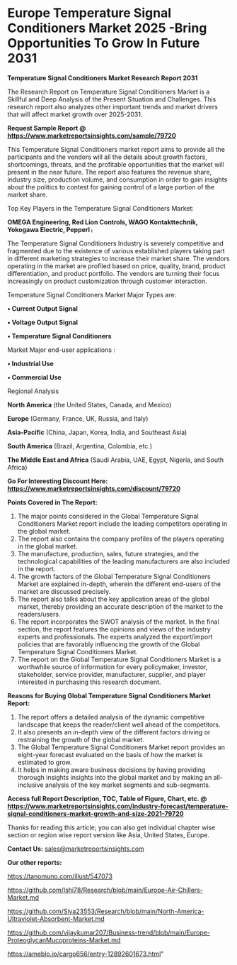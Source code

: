 # Europe Temperature Signal Conditioners Market 2025 -Bring Opportunities To Grow In Future 2031

<strong>Temperature Signal Conditioners Market Research Report 2031</strong>

The Research Report on Temperature Signal Conditioners Market is a Skillful and Deep Analysis of the Present Situation and Challenges. This research report also analyzes other important trends and market drivers that will affect market growth over 2025-2031.

<strong>Request Sample Report @ <a href=https://www.marketreportsinsights.com/sample/79720>https://www.marketreportsinsights.com/sample/79720</a></strong>

This Temperature Signal Conditioners market report aims to provide all the participants and the vendors will all the details about growth factors, shortcomings, threats, and the profitable opportunities that the market will present in the near future. The report also features the revenue share, industry size, production volume, and consumption in order to gain insights about the politics to contest for gaining control of a large portion of the market share.

Top Key Players in the Temperature Signal Conditioners Market:

<strong>OMEGA Engineering, Red Lion Controls, WAGO Kontakttechnik, Yokogawa Electric, Pepperlᛧ</strong>

The Temperature Signal Conditioners Industry is severely competitive and fragmented due to the existence of various established players taking part in different marketing strategies to increase their market share. The vendors operating in the market are profiled based on price, quality, brand, product differentiation, and product portfolio. The vendors are turning their focus increasingly on product customization through customer interaction.

Temperature Signal Conditioners Market Major Types are:

<strong>• Current Output Signal

• Voltage Output Signal

• Temperature Signal Conditioners</strong>

Market Major end-user applications :

<strong>• Industrial Use

• Commercial Use</strong>

Regional Analysis

</u><strong><b>North America</b></strong> (the United States, Canada, and Mexico)

<strong><b>Europe </b></strong>(Germany, France, UK, Russia, and Italy)

<strong><b>Asia-Pacific</b></strong> (China, Japan, Korea, India, and Southeast Asia)

<strong><b>South America</b></strong> (Brazil, Argentina, Colombia, etc.)

<strong><b>The Middle East and Africa</b></strong> (Saudi Arabia, UAE, Egypt, Nigeria, and South Africa)

<strong>Go For Interesting Discount Here: <a href=https://www.marketreportsinsights.com/discount/79720>https://www.marketreportsinsights.com/discount/79720</a></strong>

<strong>Points Covered in The Report:</strong>
<ol>
  <li>The major points considered in the Global Temperature Signal Conditioners Market report include the leading competitors operating in the global market.</li>
  <li>The report also contains the company profiles of the players operating in the global market.</li>
  <li>The manufacture, production, sales, future strategies, and the technological capabilities of the leading manufacturers are also included in the report.</li>
  <li>The growth factors of the Global Temperature Signal Conditioners Market are explained in-depth, wherein the different end-users of the market are discussed precisely.</li>
  <li>The report also talks about the key application areas of the global market, thereby providing an accurate description of the market to the readers/users.</li>
  <li>The report incorporates the SWOT analysis of the market. In the final section, the report features the opinions and views of the industry experts and professionals. The experts analyzed the export/import policies that are favorably influencing the growth of the Global Temperature Signal Conditioners Market.</li>
  <li>The report on the Global Temperature Signal Conditioners Market is a worthwhile source of information for every policymaker, investor, stakeholder, service provider, manufacturer, supplier, and player interested in purchasing this research document.</li>
</ol>
<strong>Reasons for Buying Global Temperature Signal Conditioners Market Report:</strong>

<ol>
  <li>The report offers a detailed analysis of the dynamic competitive landscape that keeps the reader/client well ahead of the competitors.</li>
  <li>It also presents an in-depth view of the different factors driving or restraining the growth of the global market.</li>
  <li>The Global Temperature Signal Conditioners Market report provides an eight-year forecast evaluated on the basis of how the market is estimated to grow.</li>
  <li>It helps in making aware business decisions by having providing thorough insights insights into the global market and by making an all-inclusive analysis of the key market segments and sub-segments.</li>
</ol>
<strong>Access full Report Description, TOC, Table of Figure, Chart, etc. @ <a href=https://www.marketreportsinsights.com/industry-forecast/temperature-signal-conditioners-market-growth-and-size-2021-79720>https://www.marketreportsinsights.com/industry-forecast/temperature-signal-conditioners-market-growth-and-size-2021-79720</a></strong>


Thanks for reading this article; you can also get individual chapter wise section or region wise report version like Asia, United States, Europe.

<strong>Contact Us:</strong>
sales@marketreportsinsights.com

<strong>Our other reports:</strong>

<a href=https://tanomuno.com/illust/547073>https://tanomuno.com/illust/547073</a>

<a href=https://github.com/Ishi78/Research/blob/main/Europe-Air-Chillers-Market.md>https://github.com/Ishi78/Research/blob/main/Europe-Air-Chillers-Market.md</a>

<a href=https://github.com/Siya23553/Research/blob/main/North-America-Ultraviolet-Absorbent-Market.md>https://github.com/Siya23553/Research/blob/main/North-America-Ultraviolet-Absorbent-Market.md</a>

<a href=https://github.com/vijaykumar207/Business-trend/blob/main/Europe-ProteoglycanMucoproteins-Market.md>https://github.com/vijaykumar207/Business-trend/blob/main/Europe-ProteoglycanMucoproteins-Market.md</a>

<a href=https://ameblo.jp/cargo656/entry-12892601673.html>https://ameblo.jp/cargo656/entry-12892601673.html</a>"
